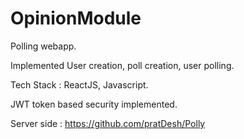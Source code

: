 # OpinionModule

Polling webapp.

Implemented User creation, poll creation, user polling.

Tech Stack : ReactJS, Javascript.

JWT token based security implemented.

Server side : https://github.com/pratDesh/Polly
